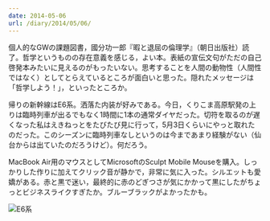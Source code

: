 ```yaml
---
date: 2014-05-06
url: /diary/2014/05/06/
---
```


個人的なGWの課題図書，國分功一郎『暇と退屈の倫理学』（朝日出版社）読了。哲学というものの存在意義を感じる，よい本。表紙の宣伝文句がただの自己啓発本みたいに見えるのがもったいない。思考することを人間の動物性（人間性ではなく）としてとらえているところが面白いと思った。隠れたメッセージは「哲学しよう！」，といったところか。

帰りの新幹線はE6系。洒落た内装が好みである。今日，くりこま高原駅発の上りは臨時列車が出るでもなく1時間に1本の通常ダイヤだった。切符を取るのが遅くなった私はえきねっとをたびたび見に行って，5月3日くらいにやっと取れたのだった。このシーズンに臨時列車なしというのは今まであまり経験がない（仙台からは出ていたのだろうけど）。何だろう。

MacBook Air用のマウスとしてMicrosoftのSculpt Mobile Mouseを購入。しっかりした作りに加えてクリック音が静かで，非常に気に入った。シルエットも愛嬌がある。赤と黒で迷い，最終的に赤のどぎつさが気にかかって黒にしたがちょっとビジネスライクすぎたか。ブルーブラックがよかったかも。

![E6系](http://instagram.com/p/npXZv6yLgD/media?size=l "E6系")